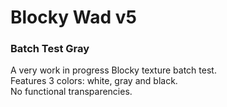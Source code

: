 # Blocky Wad v5   
### Batch Test Gray
A very work in progress Blocky texture batch test.  
Features 3 colors: white, gray and black.  
No functional transparencies.
